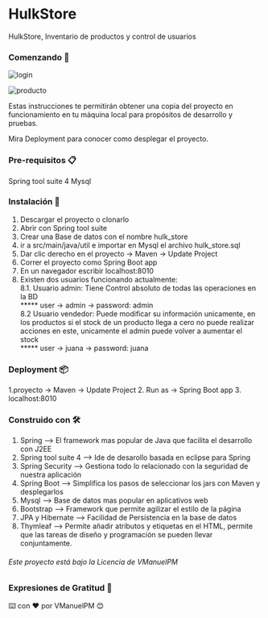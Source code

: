 # HulkStore #

HulkStore, Inventario de productos y control de usuarios

### Comenzando 🚀

![login](https://user-images.githubusercontent.com/18172318/68139913-f6f35f00-fef8-11e9-99db-cf97e30eb71f.PNG)

![producto](https://user-images.githubusercontent.com/18172318/68139991-17231e00-fef9-11e9-85c1-aac335515b1f.PNG)


Estas instrucciones te permitirán obtener una copia del proyecto en funcionamiento en tu máquina local para propósitos de desarrollo y pruebas.

Mira Deployment para conocer como desplegar el proyecto.

### Pre-requisitos 📋

Spring tool suite 4
Mysql

### Instalación 🔧

  1. Descargar el proyecto o clonarlo
  2. Abrir con Spring tool suite
  3. Crear una Base de datos con el nombre hulk_store
  4. ir a src/main/java/util e importar en Mysql el archivo hulk_store.sql
  5. Dar clic derecho en el proyecto -> Maven -> Update Project
  6. Correr el proyecto como Spring Boot app
  7. En un navegador escribir localhost:8010
  8. Existen dos usuarios funcionando actualmente: <br />
    8.1. Usuario admin: Tiene Control absoluto de todas las operaciones en la BD <br />
   ***** user -> admin -> password: admin <br />
    8.2  Usuario vendedor: Puede modificar su información unicamente, en los productos si el stock de un producto llega a cero no puede realizar acciones en este, unicamente el admin puede volver a aumentar el stock  <br />
  ***** user -> juana -> password: juana

### Deployment 📦

  1.proyecto -> Maven -> Update Project
  2. Run as -> Spring Boot app
  3. localhost:8010

### Construido con 🛠️

  1. Spring --> El framework mas popular de Java que facilita el desarrollo con J2EE
  2. Spring tool suite 4 --> Ide de desarollo basada en eclipse para Spring
  3. Spring Security --> Gestiona todo lo relacionado con la seguridad de nuestra aplicación
  4. Spring Boot --> Simplifica los pasos de seleccionar los jars con Maven y desplegarlos
  5. Mysql --> Base de datos mas popular en aplicativos web
  6. Bootstrap --> Framework que permite agilizar el estilo de la página
  7. JPA y Hibernate --> Facilidad de Persistencia en la base de datos
  8. Thymleaf --> Permite añadir atributos y etiquetas en el HTML, permite que las tareas de diseño y programación se pueden llevar     conjuntamente.
  
###### Este proyecto está bajo la Licencia de VManuelPM

### Expresiones de Gratitud 🎁

⌨️ con ❤️ por VManuelPM 😊
